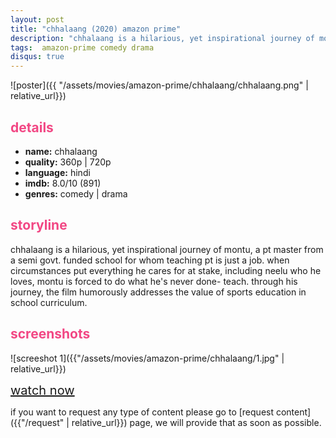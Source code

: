 ```yaml
---
layout: post
title: "chhalaang (2020) amazon prime"
description: "chhalaang is a hilarious, yet inspirational journey of montu, a pt master from a semi govt. funded school for whom teaching pt is just a job."
tags:  amazon-prime comedy drama
disqus: true
---
```

<style>
h2{
    color:#f24784;
</style>

![poster]({{ "/assets/movies/amazon-prime/chhalaang/chhalaang.png" | relative_url}})

## details

* **name:** chhalaang
* **quality:** 360p \| 720p
* **language:** hindi
* **imdb:** 8.0/10 (891)
* **genres:**  comedy \| drama

## storyline

chhalaang is a hilarious, yet inspirational journey of montu, a pt master from a semi govt. funded school for whom teaching pt is just a job. when circumstances put everything he cares for at stake, including neelu who he loves, montu is forced to do what he's never done- teach. through his journey, the film humorously addresses the value of sports education in school curriculum.

## screenshots

![screeshot 1]({{"/assets/movies/amazon-prime/chhalaang/1.jpg" | relative_url}})

<!-- ![screeshot 2]({{"/assets/movies/amazon-prime/chhalang/2.jpg" | relative_url}})

![screeshot 3]({{"/assets/movies/amazon-prime/chhalang/3.jpg" | relative_url}})
<br> -->

<a class="btn card_btn" href="{{ '/movies/amazon-prime/chhalaang' | relative_url}}" style="font-size:20px" target="_blank">watch now</a>

if you want to request any type of content please go to [request content]({{"/request" | relative_url}}) page, we will provide that as soon as possible.
